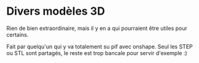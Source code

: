 # Divers modèles 3D

Rien de bien extraordinaire, mais il y en a qui pourraient être utiles pour certains.

Fait par quelqu'un qui y va totalement su pif avec onshape. Seul les STEP ou STL sont partagés, le reste est trop bancale pour servir d'exemple :)

